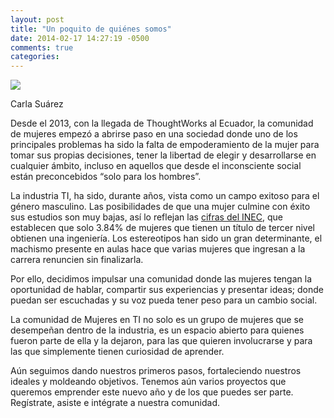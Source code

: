 ```yaml
---
layout: post
title: "Un poquito de quiénes somos"
date: 2014-02-17 14:27:19 -0500
comments: true
categories: 
---
```

<div id="headshot">
	<img src="{{ root_url }}/images/carlasuarez.jpg" id="headshot-photo"/>
	<p>Carla Suárez</p>
</div>

Desde el 2013, con la llegada de ThoughtWorks al Ecuador, la comunidad de mujeres empezó a abrirse paso en una sociedad donde uno de los principales problemas ha sido la falta de empoderamiento de la mujer para tomar sus propias decisiones, tener la libertad de elegir y desarrollarse en cualquier ámbito, incluso en aquellos que desde el inconsciente social están preconcebidos “solo para los hombres”.

La industria TI, ha sido, durante años, vista como un campo exitoso para el género masculino. Las posibilidades de que una mujer culmine con éxito sus estudios son muy bajas, así lo reflejan las [cifras del INEC](http://www.telecomunicaciones.gob.ec/mujeres-en-la-ingenieria-el-potencial-de-las-tic-para-frenar-la-brecha-digital-de-genero/), que establecen que solo 3.84% de mujeres que tienen un título de tercer nivel obtienen una ingeniería. Los estereotipos han sido un gran determinante, el machismo presente en aulas hace que varias mujeres que ingresan a la carrera renuncien sin finalizarla.

Por ello, decidimos impulsar una comunidad donde las mujeres tengan la oportunidad de hablar, compartir sus experiencias y presentar ideas; donde puedan ser escuchadas y su voz pueda tener peso para un cambio social.

La comunidad de Mujeres en TI no solo es un grupo de mujeres que se desempeñan dentro de la industria, es un espacio abierto para quienes fueron parte de ella y la dejaron, para las que quieren involucrarse y para las que simplemente tienen curiosidad de aprender.

Aún seguimos dando nuestros primeros pasos, fortaleciendo nuestros ideales y moldeando objetivos. Tenemos aún varios proyectos que queremos emprender este nuevo año y de los que puedes ser parte. Regístrate, asiste e intégrate a nuestra comunidad. 